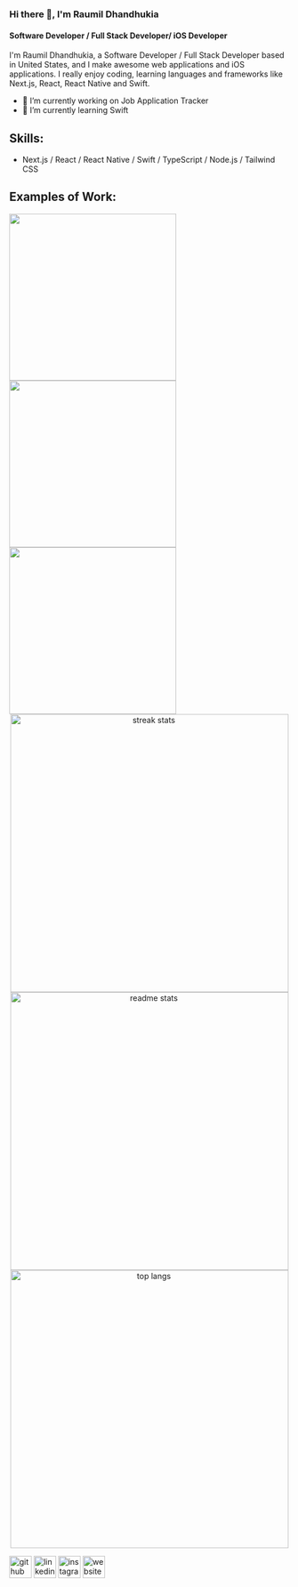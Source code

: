 
### Hi there 👋, I'm Raumil Dhandhukia
#### Software Developer / Full Stack Developer/ iOS Developer
I'm Raumil Dhandhukia, a Software Developer / Full Stack Developer based in United States, and I make awesome web applications and iOS applications. I really enjoy coding, learning languages and frameworks like Next.js, React, React Native and Swift.

- 🔭 I’m currently working on Job Application Tracker 
- 🌱 I’m currently learning Swift

## Skills: 
- Next.js / React / React Native / Swift  / TypeScript / Node.js / Tailwind CSS

## Examples of Work:
<a href="https://nextnotes-omega.vercel.app/">
 <img src="https://github.com/raumildhandhukia/raumildhandhukia/assets/72497060/0d2c0bea-e843-4419-83fc-a625ab806615" width="300">
</a>
<a href="https://raumild.com">
 <img src="https://github.com/raumildhandhukia/raumildhandhukia/assets/72497060/9cd6828c-4896-4b25-9846-23d9db6e683d" width="300">
 </a>
 <a href="(https://simmer.io/@raumild/day-z-survival)">
 <img src="https://github.com/raumildhandhukia/raumildhandhukia/assets/72497060/4a2bca57-6e21-45fe-8f02-77f6fb3f3a56" width="300">
  </a>

 <div align=center>
  <img width=500 src="https://github-readme-streak-stats-salesp07.vercel.app/?user=raumildhandhukia&count_private=true&theme=react&border_radius=10" alt="streak stats"/>
   <br/>
  <img width=500 src="https://github-readme-stats-salesp07.vercel.app/api?username=raumildhandhukia&count_private=true&show_icons=true&theme=react&rank_icon=github&border_radius=10" alt="readme stats" />
  <br/>
  <img width=500 align="center" src="https://github-readme-stats-salesp07.vercel.app/api/top-langs/?username=raumildhandhukia&hide=ShaderLab,HLSL&langs_count=8&layout=compact&theme=react&border_radius=10&size_weight=0.5&count_weight=0.5&exclude_repo=github-readme-stats" alt="top langs" />
</div>

[<img src='https://cdn.jsdelivr.net/npm/simple-icons@3.0.1/icons/github.svg' alt='github' height='40'>](https://github.com/raumildhandhukia)  [<img src='https://cdn.jsdelivr.net/npm/simple-icons@3.0.1/icons/linkedin.svg' alt='linkedin' height='40'>](https://www.linkedin.com/in/raumild/)  [<img src='https://cdn.jsdelivr.net/npm/simple-icons@3.0.1/icons/instagram.svg' alt='instagram' height='40'>](https://www.instagram.com/raumildhandhukia/)  [<img src='https://cdn.jsdelivr.net/npm/simple-icons@3.0.1/icons/icloud.svg' alt='website' height='40'>](https://raumild.com)  

